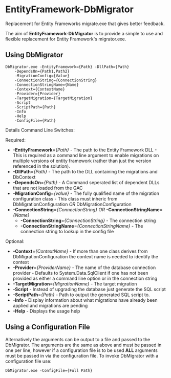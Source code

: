 # EntityFramework-DbMigrator #

Replacement for Entity Frameworks migrate.exe that gives better feedback. 

The aim of **EntityFramework-DbMigrator** is to provide a simple to use and flexible replacement for Entity Framework's migrator.exe.

## Using DbMigrator ##

	DbMigrator.exe -EntityFramework={Path} -DllPath={Path} 
		-DependsOn={Path1,Path2} 
		-MigrationConfig={Value} 
		-ConnectionString={ConnectionString}
		-ConnectionStringName={Name}
		-Context={ContextName}
		-Provider={Provider}
		-TargetMigration={TargetMigration}
		-Script
		-ScriptPath={Path}
		-Info
		-Help
        -ConfigFile={Path}

Details Command Line Switches:

Required:

- **-EntityFramework**=*{Path}* - The path to the Entity Framework DLL - This is required as a command line argument to enable migrations on multiple versions of entity framework (rather than just the version referenced in the solution).
- **-DllPath**=*{Path}* - The path to the DLL containing the migrations and DbContext
- **-DependsOn**=*{Path}* - A Command seperated list of dependent DLLs that are not loaded from the GAC
- **-MigrationConfig**=*{value}* - The fully qualified name of the migration configuration class - This class must inheric from DbMigrationConfiguration _OR_ DbMigrationConfiguration<T>
- **-ConnectionString**=*{ConnectionString}* _OR_ **-ConnectionStringName**=*{Name}*
	- **-ConnectionString**=*{ConnectionString}* - The connection string
	- **-ConnectionStringName**=*{ConnectionStringName}* - The connection string to lookup in the config file

Optional: 

- **-Context**=*{ContextName}* - If more than one class derives from DbMigrationConfiguration the context name is needed to identify the context
- **-Provider**=*{ProviderName}* - The name of the database connection provider - Defaults to System.Data.SqlClient if one has not been provided as either a command line option or in the connection string
- **-TargetMigration**=*{MigrationName}* - The target migration
- **-Script** - Instead of upgrading the database just generate the SQL script
- **-ScriptPath**=*{Path}* - Path to output the generated SQL script to.
- **-Info** - Display information about what migrations have already been applied and migrations are pending
- **-Help** - Displays the usage help

## Using a Configuration File ##

Alternatively the arguments can be output to a file and passed to the DbMigrator. The arguments are the same as above and must be passed in one per line, however if a configuration file is to be used **ALL** arguments must be passed in via the configuration file. To invoke DbMigrator with a configuration file use: 

    DbMigrator.exe -ConfigFile={Full Path}
